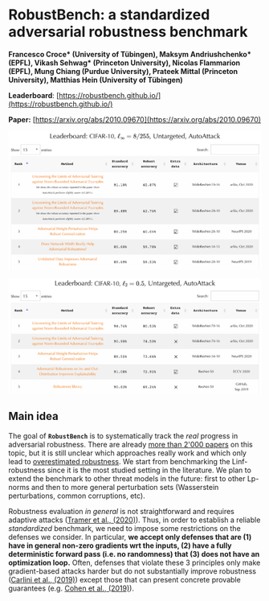 # RobustBench: a standardized adversarial robustness benchmark

**Francesco Croce\* (University of Tübingen), Maksym Andriushchenko\* (EPFL), Vikash Sehwag\* (Princeton University), 
Nicolas Flammarion (EPFL), Mung Chiang (Purdue University), Prateek Mittal (Princeton University), Matthias Hein (University of Tübingen)**

**Leaderboard**: [https://robustbench.github.io/](https://robustbench.github.io/)

**Paper:** [https://arxiv.org/abs/2010.09670](https://arxiv.org/abs/2010.09670)


<p align="center"><img src="images/leaderboard_screenshot_linf.png" width="700">
<p align="center"><img src="images/leaderboard_screenshot_l2.png" width="700">


## Main idea
  
The goal of **`RobustBench`** is to systematically track the *real* progress in adversarial robustness. 
There are already [more than 2'000 papers](https://nicholas.carlini.com/writing/2019/all-adversarial-example-papers.html) 
on this topic, but it is still unclear which approaches really work and which only lead to [overestimated robustness](https://arxiv.org/abs/1802.00420).
We start from benchmarking the Linf-robustness since it is the most studied setting in the literature. 
We plan to extend the benchmark to other threat models in the future: first to other Lp-norms and then to more general perturbation sets 
(Wasserstein perturbations, common corruptions, etc).

Robustness evaluation *in general* is not straightforward and requires adaptive attacks ([Tramer et al., (2020)](https://arxiv.org/abs/2002.08347)).
Thus, in order to establish a reliable *standardized* benchmark, we need to impose some restrictions on the defenses we consider.
In particular, **we accept only defenses that are (1) have in general non-zero gradients wrt the inputs, (2) have a fully deterministic forward pass (i.e. no randomness) that
(3) does not have an optimization loop.** Often, defenses that violate these 3 principles only make gradient-based attacks 
harder but do not substantially improve robustness ([Carlini et al., (2019)](https://arxiv.org/abs/1902.06705)) except those
that can present concrete provable guarantees (e.g. [Cohen et al., (2019)](https://arxiv.org/abs/1902.02918)).
